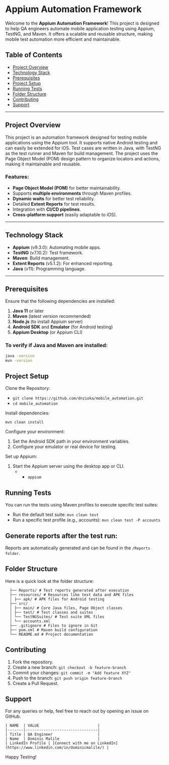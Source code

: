 # Appium Automation Framework

Welcome to the **Appium Automation Framework**! This project is designed to help QA engineers automate mobile application testing using Appium, TestNG, and Maven. It offers a scalable and reusable structure, making mobile test automation more efficient and maintainable.

## Table of Contents

- [Project Overview](#project-overview)
- [Technology Stack](#technology-stack)
- [Prerequisites](#prerequisites)
- [Project Setup](#project-setup)
- [Running Tests](#running-tests)
- [Folder Structure](#folder-structure)
- [Contributing](#contributing)
- [Support](#support)

---

## Project Overview

This project is an automation framework designed for testing mobile applications using the Appium tool. It supports native Android testing and can easily be extended for iOS. Test cases are written in Java, with TestNG as the test runner and Maven for build management. The project uses the Page Object Model (POM) design pattern to organize locators and actions, making it maintainable and reusable.

### Features:

- **Page Object Model (POM)** for better maintainability.
- Supports **multiple environments** through Maven profiles.
- **Dynamic waits** for better test reliability.
- Detailed **Extent Reports** for test results.
- Integration with **CI/CD pipelines**.
- **Cross-platform support** (easily adaptable to iOS).

---

## Technology Stack

- **Appium** (v9.3.0): Automating mobile apps.
- **TestNG** (v7.10.2): Test framework.
- **Maven**: Build management.
- **Extent Reports** (v5.1.2): For enhanced reporting.
- **Java** (v11): Programming language.

---

## Prerequisites

Ensure that the following dependencies are installed:

1. **Java 11** or later
2. **Maven** (latest version recommended)
3. **Node.js** (to install Appium server)
4. **Android SDK** and **Emulator** (for Android testing)
5. **Appium Desktop** (or Appium CLI)

### To verify if Java and Maven are installed:

```bash
java -version
mvn -version
```

## Project Setup

Clone the Repository:

- `git clone https://github.com/dnzioka/mobile_automation.git`
- `cd mobile_automation`

Install dependencies:

`mvn clean install`

Configure your environment:

1. Set the Android SDK path in your environment variables.
2. Configure your emulator or real device for testing.

Set up Appium:

1. Start the Appium server using the desktop app or CLI.
   - - `appium`

## Running Tests

You can run the tests using Maven profiles to execute specific test suites:

- Run the default test suite:
  `mvn clean test`
- Run a specific test profile (e.g., accounts):
  `mvn clean test -P accounts`

## Generate reports after the test run:

Reports are automatically generated and can be found in the `/Reports folder`.

## Folder Structure

Here is a quick look at the folder structure:

```
  ├── Reports/ # Test reports generated after execution
  ├── resources/ # Resources like test data and APK files
  │ ├── apk/ # APK files for Android testing
  ├── src/
  │ ├── main/ # Core Java files, Page Object classes
  │ ├── test/ # Test classes and suites
  │ └── TestNGSuites/ # Test suite XML files
  │ └── accounts.xml
  ├── .gitignore # Files to ignore in Git
  ├── pom.xml # Maven build configuration
  └── README.md # Project documentation
```

## Contributing

1. Fork the repository.
2. Create a new branch:
   `git checkout -b feature-branch`
3. Commit your changes:
   `git commit -m "Add feature XYZ"`
4. Push to the branch:
   `git push origin feature-branch`
5. Create a Pull Request.

## Support

For any queries or help, feel free to reach out by opening an issue on GitHub.

```
| NAME  | VALUE                          |
|-------|--------------------------------|
| Title | QA Engineer                    |
| Name  | Dominic Malile                 |
| LinkedIn Profile | [Connect with me on LinkedIn](https://www.linkedin.com/in/dominicmalile/) |
```

Happy Testing!
